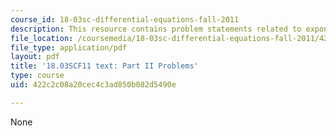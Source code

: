 ```yaml
---
course_id: 18-03sc-differential-equations-fall-2011
description: This resource contains problem statements related to exponential input.
file_location: /coursemedia/18-03sc-differential-equations-fall-2011/422c2c08a20cec4c3ad850b082d5490e_MIT18_03SCF11_ps2_II_s8_9q.pdf
file_type: application/pdf
layout: pdf
title: '18.03SCF11 text: Part II Problems'
type: course
uid: 422c2c08a20cec4c3ad850b082d5490e

---
```

None